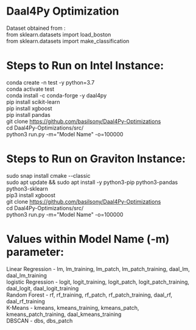 # Daal4Py Optimization
Dataset obtained from :  
from sklearn.datasets import load_boston  
from sklearn.datasets import make_classification  

# Steps to Run on Intel Instance:
conda create -n test -y python=3.7  
conda activate test  
conda install -c conda-forge -y daal4py  
pip install scikit-learn  
pip install xgboost  
pip install pandas  
git clone  https://github.com/basilsony/Daal4Py-Optimizations  
cd Daal4Py-Optimizations/src/  
python3 run.py -m="Model Name" -o=100000  

# Steps to Run on Graviton Instance:
sudo snap install cmake --classic  
sudo apt update && sudo apt install -y python3-pip python3-pandas python3-sklearn  
pip3 install xgboost  
git clone  https://github.com/basilsony/Daal4Py-Optimizations  
cd Daal4Py-Optimizations/src/  
python3 run.py -m="Model Name" -o=100000

# Values within Model Name (-m) parameter:
Linear Regression - lm, lm_training, lm_patch, lm_patch_training, daal_lm, daal_lm_training  
logistic Regression - logit, logit_training, logit_patch, logit_patch_training, daal_logit, daal_logit_training  
Random Forest - rf, rf_training, rf_patch, rf_patch_training, daal_rf, daal_rf_training  
K-Means - kmeans, kmeans_training, kmeans_patch, kmeans_patch_training, daal_kmeans_training  
DBSCAN - dbs, dbs_patch  

